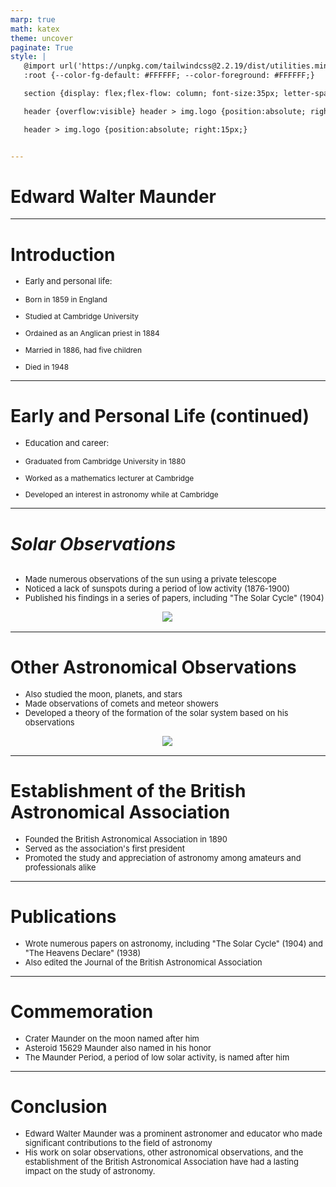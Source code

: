 ```yaml
---
marp: true
math: katex
theme: uncover
paginate: True
style: |
   @import url('https://unpkg.com/tailwindcss@2.2.19/dist/utilities.min.css');
   :root {--color-fg-default: #FFFFFF; --color-foreground: #FFFFFF;}

   section {display: flex;flex-flow: column; font-size:35px; letter-spacing:1.4px;}

   header {overflow:visible} header > img.logo {position:absolute; right:15px;}

   header > img.logo {position:absolute; right:15px;}


---
```

<!-- backgroundImage: url('backgrounds/aaabstract (14).png') -->
<!-- _class: lead -->

 # Edward Walter Maunder

---
<style scoped>p,li {font-size:0.76em}</style>

 # Introduction

- Early and personal life:

+ Born in 1859 in England

+ Studied at Cambridge University

+ Ordained as an Anglican priest in 1884

+ Married in 1886, had five children

+ Died in 1948

---
<style scoped>p,li {font-size:0.84em}</style>

 # **Early and Personal Life (continued)**

- Education and career:

+ Graduated from Cambridge University in 1880

+ Worked as a mathematics lecturer at Cambridge

+ Developed an interest in astronomy while at Cambridge

---
<style scoped>p,li {font-size:0.84em}</style>

 # _Solar Observations_
<div style='flex:1 1 auto; min-height:0;' class="grid grid-cols-8 gap-4">
<div style='display:flex; flex-flow:column; min-height:0;' class="col-span-4">

- Made numerous observations of the sun using a private telescope
- Noticed a lack of sunspots during a period of low activity (1876-1900)
- Published his findings in a series of papers, including "The Solar Cycle" (1904)
</div>

<div style='display:flex; flex-flow:column; min-height:0;' class="col-span-4">

<div style="display: flex; flex: 1 1 auto; flex-flow: row; min-height: 0"><div style="display: flex; flex: 1 1 auto; justify-content: center;min-height:0;min-width:0; margin-bottom:0.1em;;margin-right:0.15em">
<img style='object-fit: contain; max-height:100%; max-width:100%; background-color: rgba(0,0,0,0);' src='https://upload.wikimedia.org/wikipedia/commons/thumb/e/e1/Sunspot-bfly.gif/600px-Sunspot-bfly.gif'/>
</div>
</div>

</div>

</div>


---
<style scoped>p,li {font-size:0.84em}</style>

 # Other Astronomical Observations
- Also studied the moon, planets, and stars
- Made observations of comets and meteor showers
- Developed a theory of the formation of the solar system based on his observations
<div style="display: flex; flex: 1 1 auto; flex-flow: row; min-height: 0"><div style="display: flex; flex: 1 1 auto; justify-content: center;min-height:0;min-width:0; margin-bottom:0.1em;;margin-right:0.15em">
<img style='object-fit: contain; max-height:100%; max-width:100%; background-color: rgba(0,0,0,0);' src='https://upload.wikimedia.org/wikipedia/commons/thumb/4/49/Maunder_auroral_beam_11-17-1882.gif/300px-Maunder_auroral_beam_11-17-1882.gif'/>
</div>
</div>


---
<style scoped>p,li {font-size:0.88em}</style>

 # Establishment of the British Astronomical Association

- Founded the British Astronomical Association in 1890
- Served as the association's first president
- Promoted the study and appreciation of astronomy among amateurs and professionals alike

---
<style scoped>p,li {font-size:0.92em}</style>

 # Publications

- Wrote numerous papers on astronomy, including "The Solar Cycle" (1904) and "The Heavens Declare" (1938)
- Also edited the Journal of the British Astronomical Association

---
<style scoped>p,li {font-size:0.88em}</style>

 # Commemoration

- Crater Maunder on the moon named after him
- Asteroid 15629 Maunder also named in his honor
- The Maunder Period, a period of low solar activity, is named after him

---
<style scoped>p,li {font-size:0.92em}</style>

 # Conclusion
- Edward Walter Maunder was a prominent astronomer and educator who made significant contributions to the field of astronomy
- His work on solar observations, other astronomical observations, and the establishment of the British Astronomical Association have had a lasting impact on the study of astronomy.
